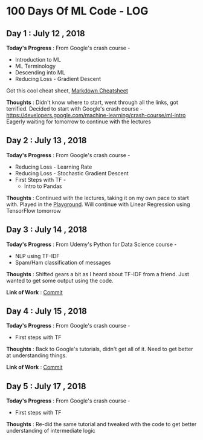 # 100 Days Of ML Code - LOG

## Day 1 : July 12 , 2018
 
**Today's Progress** : From Google's crash course -
* Introduction to ML
* ML Terminology
* Descending into ML
* Reducing Loss - Gradient Descent

Got this cool cheat sheet, [Markdown Cheatsheet](https://github.com/tchapi/markdown-cheatsheet/blob/master/README.md)

**Thoughts** : Didn't know where to start, went through all the links, got terrified. Decided to start with Google's crash course - https://developers.google.com/machine-learning/crash-course/ml-intro
Eagerly waiting for tomorrow to continue with the lectures

## Day 2 : July 13 , 2018
 
**Today's Progress** : From Google's crash course -
* Reducing Loss - Learning Rate
* Reducing Loss - Stochastic Gradient Descent
* First Steps with TF - 
	* Intro to Pandas

**Thoughts** : Continued with the lectures, taking it on my own pace to start with. Played in the [Playground](http://playground.tensorflow.org). Will continue with Linear Regression using TensorFlow tomorrow

## Day 3 : July 14 , 2018
 
**Today's Progress** : From Udemy's Python for Data Science course -
* NLP using TF-IDF
* Spam/Ham classification of messages

**Thoughts** : Shifted gears a bit as I heard about TF-IDF from a friend. Just wanted to get some output using the code.

**Link of Work** : [Commit](https://github.com/lagneshthakur/100DaysOfMLCode/commit/dea1dacb39a38448297c0f697f743487b5b9a2a9)

## Day 4 : July 15 , 2018
 
**Today's Progress** : From Google's crash course -
* First steps with TF

**Thoughts** : Back to Google's tutorials, didn't get all of it. Need to get better at understanding things.

**Link of Work** : [Commit](https://github.com/lagneshthakur/100DaysOfMLCode/commit/5216777f1400f519891b33eabd49c47c863b91e5)

## Day 5 : July 17 , 2018

**Today's Progress** : From Google's crash course -
* First steps with TF

**Thoughts** : Re-did the same tutorial and tweaked with the code to get better understanding of intermediate logic
